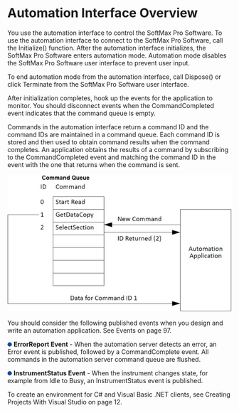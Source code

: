 # Automation Interface Overview

You use the automation interface to control the SoftMax Pro Software. To use the automation interface to connect to the SoftMax Pro Software, call the Initialize() function. After the automation interface initializes, the SoftMax Pro Software enters automation mode. Automation mode disables the SoftMax Pro Software user interface to prevent user input.

To end automation mode from the automation interface, call Dispose() or click Terminate from the SoftMax Pro Software user interface.

After initialization completes, hook up the events for the application to monitor. You should disconnect events when the CommandCompleted event indicates that the command queue is empty.

Commands in the automation interface return a command ID and the command IDs are maintained in a command queue. Each command ID is stored and then used to obtain command results when the command completes. An application obtains the results of a command by subscribing to the CommandCompleted event and matching the command ID in the event with the one that returns when the command is sent.

![](../../../../../.gitbook/assets/4.jpeg)

You should consider the following published events when you design and write an automation application. See Events on page 97.

![](../../../../../.gitbook/assets/5.png) **ErrorReport Event** - When the automation server detects an error, an Error event is published, followed by a CommandComplete event. All commands in the automation server command queue are flushed.

![](../../../../../.gitbook/assets/6.png) **InstrumentStatus Event** - When the instrument changes state, for example from Idle to Busy, an InstrumentStatus event is published.

To create an environment for C# and Visual Basic .NET clients, see Creating Projects With Visual Studio on page 12.
